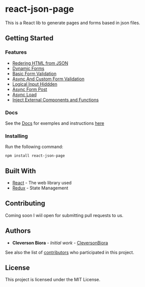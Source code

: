 # react-json-page

This is a React lib to generate pages and forms based in json files.

## Getting Started

### Features

* [Redering HTML from JSON](https://cleversonbiora.github.io/react-json-page/RenderingHtml)
* [Dynamic Forms](https://cleversonbiora.github.io/react-json-page/DynamicForms)
* [Basic Form Validation](https://cleversonbiora.github.io/react-json-page/BasicValidation)
* [Async And Custom Form Validation](https://cleversonbiora.github.io/react-json-page/CustomValidation)
* [Logical Input Hiddden](https://cleversonbiora.github.io/react-json-page/InputHidden)
* [Async Form Post](https://cleversonbiora.github.io/react-json-page/AsyncPost)
* [Async Load](https://cleversonbiora.github.io/react-json-page/AsyncLoad)
* [Inject External Components and Functions](https://cleversonbiora.github.io/react-json-page/InjectedComponents)

### Docs

See the [Docs](https://cleversonbiora.github.io/react-json-page/) for exemples and instructions [here](https://cleversonbiora.github.io/react-json-page/) 

### Installing

Run the following command:

`npm install react-json-page`


## Built With

* [React](https://reactjs.org/) - The web library used
* [Redux](https://redux.js.org/) - State Management

## Contributing

Coming soon I wiil open for submitting pull requests to us.

## Authors

* **Cleverson Biora** - *Initial work* - [CleversonBiora](https://github.com/cleversonbiora)

See also the list of [contributors](https://github.com/cleversonbiora/react-json-page/contributors) who participated in this project.

## License

This project is licensed under the MIT License.
